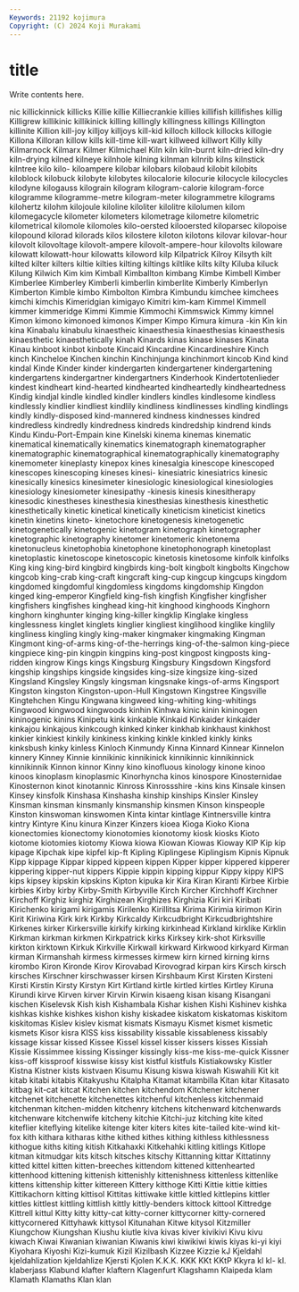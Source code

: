 ```yaml
---
Keywords: 21192 kojimura
Copyright: (C) 2024 Koji Murakami
---
```


# title

Write contents here.



nic killickinnick killicks Killie killie Killiecrankie killies killifish
killifishes killig Killigrew killikinic killikinick killing killingly killingness killings Killington
killinite Killion kill-joy killjoy killjoys kill-kid killoch killock killocks killogie
Killona Killoran killow kills kill-time kill-wart killweed killwort Killy killy
Kilmarnock Kilmarx Kilmer Kilmichael Kiln kiln kiln-burnt kiln-dried kiln-dry kiln-drying
kilned kilneye kilnhole kilning kilnman kilnrib kilns kilnstick kilntree kilo
kilo- kiloampere kilobar kilobars kilobaud kilobit kilobits kiloblock kilobuck kilobyte
kilobytes kilocalorie kilocurie kilocycle kilocycles kilodyne kilogauss kilograin kilogram kilogram-calorie
kilogram-force kilogramme kilogramme-metre kilogram-meter kilogrammetre kilograms kilohertz kilohm kilojoule kiloline
kiloliter kilolitre kilolumen kilom kilomegacycle kilometer kilometers kilometrage kilometre kilometric
kilometrical kilomole kilomoles kilo-oersted kilooersted kiloparsec kilopoise kilopound kilorad kilorads
kilos kilostere kiloton kilotons kilovar kilovar-hour kilovolt kilovoltage kilovolt-ampere kilovolt-ampere-hour
kilovolts kiloware kilowatt kilowatt-hour kilowatts kiloword kilp Kilpatrick Kilroy Kilsyth
kilt kilted kilter kilters kiltie kilties kilting kiltings kiltlike kilts
kilty Kiluba kiluck Kilung Kilwich Kim kim Kimball Kimballton kimbang
Kimbe Kimbell Kimber Kimberlee Kimberley Kimberli kimberlin kimberlite Kimberly Kimberlyn
Kimberton Kimble kimbo Kimbolton Kimbra Kimbundu kimchee kimchees kimchi kimchis
Kimeridgian kimigayo Kimitri kim-kam Kimmel Kimmell kimmer kimmeridge Kimmi Kimmie
Kimmochi Kimmswick Kimmy kimnel Kimon kimono kimonoed kimonos Kimper Kimpo
Kimura kimura -kin Kin kin kina Kinabalu kinabulu kinaestheic kinaesthesia
kinaesthesias kinaesthesis kinaesthetic kinaesthetically kinah Kinards kinas kinase kinases Kinata
Kinau kinboot kinbot kinbote Kincaid Kincardine Kincardineshire Kinch kinch Kincheloe
Kinchen kinchin Kinchinjunga kinchinmort kincob Kind kind kindal Kinde Kinder
kinder kindergarten kindergartener kindergartening kindergartens kindergartner kindergartners Kinderhook Kindertotenlieder kindest
kindheart kind-hearted kindhearted kindheartedly kindheartedness Kindig kindjal kindle kindled kindler
kindlers kindles kindlesome kindless kindlessly kindlier kindliest kindlily kindliness kindlinesses
kindling kindlings kindly kindly-disposed kind-mannered kindness kindnesses kindred kindredless kindredly
kindredness kindreds kindredship kindrend kinds Kindu Kindu-Port-Empain kine Kinelski kinema
kinemas kinematic kinematical kinematically kinematics kinematograph kinematographer kinematographic kinematographical kinematographically
kinematography kinemometer kineplasty kinepox kines kinesalgia kinescope kinescoped kinescopes kinescoping
kineses kinesi- kinesiatric kinesiatrics kinesic kinesically kinesics kinesimeter kinesiologic kinesiological
kinesiologies kinesiology kinesiometer kinesipathy -kinesis kinesis kinesitherapy kinesodic kinestheses kinesthesia
kinesthesias kinesthesis kinesthetic kinesthetically kinetic kinetical kinetically kineticism kineticist kinetics
kinetin kinetins kineto- kinetochore kinetogenesis kinetogenetic kinetogenetically kinetogenic kinetogram kinetograph
kinetographer kinetographic kinetography kinetomer kinetomeric kinetonema kinetonucleus kinetophobia kinetophone kinetophonograph
kinetoplast kinetoplastic kinetoscope kinetoscopic kinetosis kinetosome kinfolk kinfolks King king
king-bird kingbird kingbirds king-bolt kingbolt kingbolts Kingchow kingcob king-crab king-craft
kingcraft king-cup kingcup kingcups kingdom kingdomed kingdomful kingdomless kingdoms kingdomship
Kingdon kinged king-emperor Kingfield king-fish kingfish Kingfisher kingfisher kingfishers kingfishes
kinghead king-hit kinghood kinghoods Kinghorn kinghorn kinghunter kinging king-killer kingklip
Kinglake kingless kinglessness kinglet kinglets kinglier kingliest kinglihood kinglike kinglily
kingliness kingling kingly king-maker kingmaker kingmaking Kingman Kingmont king-of-arms king-of-the-herrings
king-of-the-salmon king-piece kingpiece king-pin kingpin kingpins king-post kingpost kingposts king-ridden
kingrow Kings kings Kingsburg Kingsbury Kingsdown Kingsford kingship kingships kingside
kingsides king-size kingsize king-sized Kingsland Kingsley Kingsly kingsman kingsnake kings-of-arms
Kingsport Kingston kingston Kingston-upon-Hull Kingstown Kingstree Kingsville Kingtehchen Kingu Kingwana
kingweed king-whiting king-whitings Kingwood kingwood kingwoods kinhin Kinhwa kinic kinin
kininogen kininogenic kinins Kinipetu kink kinkable Kinkaid Kinkaider kinkaider kinkajou
kinkajous kinkcough kinked kinker kinkhab kinkhaust kinkhost kinkier kinkiest kinkily
kinkiness kinking kinkle kinkled kinkly kinks kinksbush kinky kinless Kinloch
Kinmundy Kinna Kinnard Kinnear Kinnelon kinnery Kinney Kinnie kinnikinic kinnikinick
kinnikinnic kinnikinnick kinnikinnik Kinnon kinnor Kinny kino kinofluous kinology kinone
kinoo kinoos kinoplasm kinoplasmic Kinorhyncha kinos kinospore Kinosternidae Kinosternon kinot
kinotannic Kinross Kinrossshire -kins kins Kinsale kinsen Kinsey kinsfolk Kinshasa
Kinshasha kinship kinships Kinsler Kinsley Kinsman kinsman kinsmanly kinsmanship kinsmen
Kinson kinspeople Kinston kinswoman kinswomen Kinta kintar kintlage Kintnersville kintra
kintry Kintyre Kinu kinura Kinzer Kinzers kioea Kioga Kioko Kiona
kionectomies kionectomy kionotomies kionotomy kiosk kiosks Kioto kiotome kiotomies kiotomy
Kiowa kiowa Kiowan Kiowas Kioway KIP Kip kip kipage Kipchak
kipe kipfel kip-ft Kipling Kiplingese Kiplingism Kipnis Kipnuk Kipp kippage
Kippar kipped kippeen kippen Kipper kipper kippered kipperer kippering kipper-nut
kippers Kippie kippin kipping kippur Kippy kippy KIPS kips kipsey
kipskin kipskins Kipton kipuka kir Kira Kiran Kiranti Kirbee Kirbie
kirbies Kirby kirby Kirby-Smith Kirbyville Kirch Kircher Kirchhoff Kirchner Kirchoff
Kirghiz kirghiz Kirghizean Kirghizes Kirghizia Kiri kiri Kiribati Kirichenko kirigami
kirigamis Kirilenko Kirillitsa Kirima Kirimia kirimon Kirin Kirit Kiriwina Kirk
kirk Kirkby Kirkcaldy Kirkcudbright Kirkcudbrightshire Kirkenes kirker Kirkersville kirkify kirking
kirkinhead Kirkland kirklike Kirklin Kirkman kirkman kirkmen Kirkpatrick kirks Kirksey
kirk-shot Kirksville kirkton kirktown Kirkuk Kirkville Kirkwall kirkward Kirkwood kirkyard
Kirman kirman Kirmanshah kirmess kirmesses kirmew kirn kirned kirning kirns
kirombo Kiron Kironde Kirov Kirovabad Kirovograd kirpan kirs Kirsch kirsch
kirsches Kirschner kirschwasser kirsen Kirshbaum Kirst Kirsten Kirsteni Kirsti Kirstin
Kirsty Kirstyn Kirt Kirtland kirtle kirtled kirtles Kirtley Kiruna Kirundi
kirve Kirven kirver Kirvin Kirwin kisaeng kisan kisang Kisangani kischen
Kiselevsk Kish kish Kishambala Kishar kishen Kishi Kishinev kishka kishkas
kishke kishkes kishon kishy kiskadee kiskatom kiskatomas kiskitom kiskitomas Kislev
kislev kismat kismats Kismayu Kismet kismet kismetic kismets Kisor kisra
KISS kiss kissability kissable kissableness kissably kissage kissar kissed Kissee
Kissel kissel kisser kissers kisses Kissiah Kissie Kissimmee kissing Kissinger
kissingly kiss-me kiss-me-quick Kissner kiss-off kissproof kisswise kissy kist kistful
kistfuls Kistiakowsky Kistler Kistna Kistner kists kistvaen Kisumu Kisung kiswa
kiswah Kiswahili Kit kit kitab kitabi kitabis Kitakyushu Kitalpha Kitamat
kitambilla Kitan kitar Kitasato kitbag kit-cat kitcat Kitchen kitchen kitchendom
Kitchener kitchener kitchenet kitchenette kitchenettes kitchenful kitchenless kitchenmaid kitchenman kitchen-midden
kitchenry kitchens kitchenward kitchenwards kitchenware kitchenwife kitcheny kitchie Kitchi-juz kitching
kite kited kiteflier kiteflying kitelike kitenge kiter kiters kites kite-tailed
kite-wind kit-fox kith kithara kitharas kithe kithed kithes kithing kithless
kithlessness kithogue kiths kiting kitish Kitkahaxki Kitkehahki kitling kitlings Kitlope
kitman kitmudgar kits kitsch kitsches kitschy Kittanning kittar Kittatinny kitted
kittel kitten kitten-breeches kittendom kittened kittenhearted kittenhood kittening kittenish kittenishly
kittenishness kittenless kittenlike kittens kittenship kitter kittereen Kittery kitthoge Kitti
Kittie kittie kitties Kittikachorn kitting kittisol Kittitas kittiwake kittle kittled
kittlepins kittler kittles kittlest kittling kittlish kittly kittly-benders kittock kittool
Kittredge Kittrell kittul Kitty kitty kitty-cat kitty-corner kittycorner kitty-cornered kittycornered
Kittyhawk kittysol Kitunahan Kitwe kitysol Kitzmiller Kiungchow Kiungshan Kiushu kiutle
kiva kivas kiver kivikivi Kivu kivu kiwach Kiwai Kiwanian kiwanian
Kiwanis kiwi kiwikiwi kiwis kiyas ki-yi kiyi Kiyohara Kiyoshi Kizi-kumuk
Kizil Kizilbash Kizzee Kizzie kJ Kjeldahl kjeldahlization kjeldahlize Kjersti Kjolen
K.K.K. KKK KKt KKtP Kkyra kl kl- kl. klaberjass Klabund
klafter klaftern Klagenfurt Klagshamn Klaipeda klam Klamath Klamaths Klan klan
